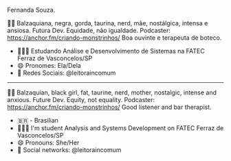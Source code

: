 Fernanda Souza. 

👩🏾‍ Balzaquiana, negra, gorda, taurina, nerd, mãe, nostálgica, intensa e ansiosa.
Futura Dev. 
Equidade, não igualdade. 
Podcaster: https://anchor.fm/criando-monstrinhos/
Boa ouvinte e terapeuta de boteco. 

- 👩🏾‍🎓 Estudando Análise e Desenvolvimento de Sistemas na FATEC Ferraz de Vasconcelos/SP
- 😄 Pronomes: Ela/Dela
- 👥 Redes Sociais: @leitoraincomum
--------------------------------------------------------------------------
👩🏾‍ Balzaquian, black girl, fat, taurine, nerd, mother, nostalgic, intense and anxious.
Future Dev. 
Equity, not equality. 
Podcaster: https://anchor.fm/criando-monstrinhos/
Good listener and bar therapist.

- 🇧🇷 - Brasilian
- 👩🏾‍🎓 I'm student Analysis and Systems Development on FATEC Ferraz de Vasconcelos/SP
- 😄 Pronouns: She/Her
- 👥 Social networks: @leitoraincomum

<!--
**leitoraincomum/leitoraincomum** is a ✨ _special_ ✨ repository because its `README.md` (this file) appears on your GitHub profile.

Here are some ideas to get you started:

- 🔭 I’m currently working on ...
- 🌱 I’m currently learning ...
- 👯 I’m looking to collaborate on ...
- 🤔 I’m looking for help with ...
- 💬 Ask me about ...
- 📫 How to reach me: ...
- 😄 Pronouns: ...
- ⚡ Fun fact: ...
-->
